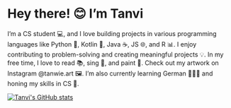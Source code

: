 # Hey there! 😊 I’m Tanvi
I’m a CS student 💻, and I love building projects in various programming languages like Python 🐍, Kotlin 🧩, Java ☕, JS 🌐, and R 📊. I enjoy contributing to problem-solving and creating meaningful projects 💡. In my free time, I love to read 📚, sing 🎤, and paint 🎨. Check out my artwork on Instagram @tanwie.art 🖼️. I’m also currently learning German 👩🏽‍💻 and honing my skills in CS 🚀.

[![Tanvi's GitHub stats](https://github-readme-stats.vercel.app/api?username=TanviS3000)](https://github.com/TanviS3000/github-readme-stats)
